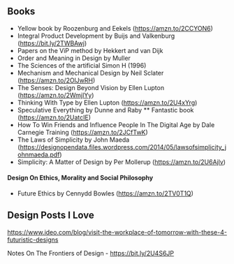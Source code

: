 ## Books

- Yellow book by Roozenburg and Eekels (https://amzn.to/2CCYON6)
- Integral Product Development by Buijs and Valkenburg (https://bit.ly/2TWBAwj)
- Papers on the ViP method by Hekkert and van Dijk
- Order and Meaning in Design by Muller
- The Sciences of the artificial Simon H (1996)
- Mechanism and Mechanical Design by Neil Sclater (https://amzn.to/2OlJwRH)
- The Senses: Design Beyond Vision by Ellen Lupton (https://amzn.to/2WmjIYy)
- Thinking With Type by Ellen Lupton (https://amzn.to/2U4xYrg)
- Speculative Everything by Dunne and Raby ** Fantastic book (https://amzn.to/2UatcIE)
- How To Win Friends and Influence People In The Digital Age by Dale Carnegie Training (https://amzn.to/2JCfTwK) 
- The Laws of Simplicity by John Maeda (https://designopendata.files.wordpress.com/2014/05/lawsofsimplicity_johnmaeda.pdf)
- Simplicity: A Matter of Design by Per Mollerup (https://amzn.to/2U6Ajlv)

#### Design On Ethics, Morality and Social Philosophy 
- Future Ethics by Cennydd Bowles (https://amzn.to/2TV0T1Q)

## Design Posts I Love

https://www.ideo.com/blog/visit-the-workplace-of-tomorrow-with-these-4-futuristic-designs

Notes On The Frontiers of Design - https://bit.ly/2U4S6JP
